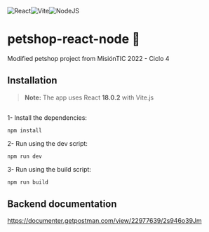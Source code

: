 ![React](https://img.shields.io/badge/react-%2320232a.svg?style=for-the-badge&logo=react&logoColor=%2361DAFB)![Vite](https://img.shields.io/badge/vite-%23646CFF.svg?style=for-the-badge&logo=vite&logoColor=white)![NodeJS](https://img.shields.io/badge/node.js-6DA55F?style=for-the-badge&logo=node.js&logoColor=white) 

# petshop-react-node :convenience_store:
Modified petshop project from MisiónTIC 2022 - Ciclo 4

## Installation
> **Note:** The app uses React **18.0.2** with Vite.js 
##
1- Install the dependencies:
```
npm install
```
2- Run using the dev script:
```
npm run dev
```
3- Run using the build script:
```
npm run build
```
## Backend documentation
https://documenter.getpostman.com/view/22977639/2s946o39Jm
